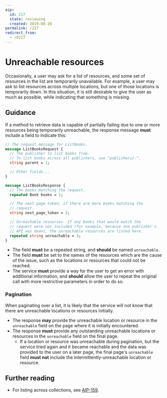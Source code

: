 ```yaml
---
aip:
  id: 217
  state: reviewing
  created: 2019-08-26
permalink: /217
redirect_from:
  - /0217
---
```


# Unreachable resources

Occasionally, a user may ask for a list of resources, and some set of resources
in the list are temporarily unavailable. For example, a user may ask to list
resources across multiple locations, but one of those locations is temporarily
down. In this situation, it is still desirable to give the user as much as
possible, while indicating that something is missing.

## Guidance

If a method to retrieve data is capable of partially failing due to one or more
resources being temporarily unreachable, the response message **must** include
a field to indicate this:

```proto
// The request message for ListBooks.
message ListBooksRequest {
  // The publisher to list books from.
  // To list books across all publishers, use "publishers/-".
  string parent = 1;

  // Other fields...
}

message ListBooksResponse {
  // The books matching the request.
  repeated Book books = 1;

  // The next page token, if there are more books matching the
  // request.
  string next_page_token = 2;

  // Unreachable resources. If any books that would match the
  // request were not included (for example, because one publisher's
  // API was down), the unreachable resources are listed here.
  repeated string unreachable = 3;
}
```

- The field **must** be a repeated string, and **should** be named
  `unreachable`.
- The field **must** be set to the names of the resources which are the cause
  of the issue, such as the locations or resources that could not be reached.
- The service **must** provide a way for the user to get an error with
  additional information, and **should** allow the user to repeat the original
  call with more restrictive parameters in order to do so.

### Pagination

When paginating over a list, it is likely that the service will not know that
there are unreachable locations or resources initially.

- The response **may** provide the unreachable location or resource in the
  `unreachable` field on the page where it is initially encountered.
- The response **must** provide any outstanding unreachable locations or
  resources in the `unreachable` field on the final page.
  - If a location or resource was unreachable during pagination, but the
    service tried again and it became reachable and the data was provided to
    the user on a later page, the final page's `unreachable` field **must not**
    include the intermittently-unreachable location or resource.

## Further reading

- For listing across collections, see [AIP-159][].

[aip-159]: ./0159.md
